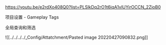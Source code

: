 https://youtu.be/e2rdXo408Q0?list=PLSlkDq2rO1t6iqA1vlUYirOCCN_2ZioB0

项目设置 - Gameplay Tags

全局查询和筛选

![[../../../../_Config/Attatchment/Pasted image 20220427090832.png]]